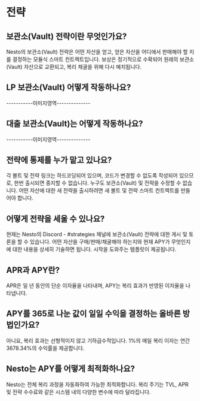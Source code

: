 # 전략

## 보관소(Vault) 전략이란 무엇인가요?

Nesto의 보관소(Vault) 전략은 어떤 자산을 얻고, 얻은 자산을 어디에서 판매해야 할 지를 결정하는 모듈식 스마트 컨트랙트입니다. 보상은 정기적으로 수확되어 원래의 보관소(Vault) 자산으로 교환되고, 복리 채굴을 위해 다시 예치됩니다.

## LP 보관소(Vault) 어떻게 작동하나요?

\-----------이미지영역--------------

## 대출 보관소(Vault)는 어떻게 작동하나요?

\-----------이미지영역--------------

## 전략에 통제를 누가 맡고 있나요?

각 볼트 및 전략 링크는 하드코딩되어 있으며, 코드가 변경할 수 없도록 작성되어 있으므로, 한번 출시되면 중지할 수 없습니다. 누구도 보관소(Vault) 및 전략을 수정할 수 없습니다. 어떤 자산에 대한 새 전략을 출시하려면 새 볼트 및 전략 스마트 컨트렉트를 만들어야 합니다.

## 어떻게 전략을 세울 수 있나요?

현재는 Nesto의 Discord - #strategies 채널에 보관소(Vault) 전략에 대한 게시 및 토론을 할 수 있습니다. 어떤 자산을 구매/판매/채굴해야 하는지와 현재 APY가 무엇인지에 대한 내용을 상세히 기술하면 됩니다. 시작을 도와주는 템플릿이 제공됩니다.

## APR과 APY란?

APR은 일 년 동안의 단순 이자율을 나타내며, APY는 복리 효과가 반영된 이자율을 나타냅니다.

## APY를 365로 나눈 값이 일일 수익을 결정하는 올바른 방법인가요?

아니요, 복리 효과는 선형적이지 않고 기하급수적입니다. 1%의 매일 복리 이자는 연간 3678.34%의 수익률을 제공합니다.

## Nesto는 APY를 어떻게 최적화하나요?

Nesto는 전체 복리 과정을 자동화하여 가능한 최적화합니다. 복리 주기는 TVL, APR 및 전략 수수료와 같은 시스템 내의 다양한 변수에 따라 달라집니다.

